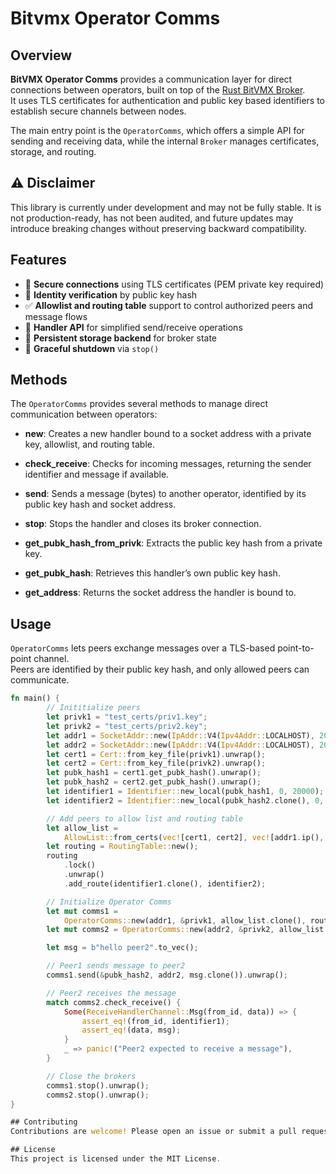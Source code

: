 # Bitvmx Operator Comms

## Overview

**BitVMX Operator Comms** provides a communication layer for direct connections between operators, built on top of the [Rust BitVMX Broker](https://github.com/FairgateLabs/rust-bitvmx-broker).  
It uses TLS certificates for authentication and public key based identifiers to establish secure channels between nodes.  

The main entry point is the `OperatorComms`, which offers a simple API for sending and receiving data, while the internal `Broker` manages certificates, storage, and routing.



## ⚠️ Disclaimer

This library is currently under development and may not be fully stable.
It is not production-ready, has not been audited, and future updates may introduce breaking changes without preserving backward compatibility.

## Features

- 🔐 **Secure connections** using TLS certificates (PEM private key required)  
- 🧾 **Identity verification** by public key hash  
- ✅ **Allowlist and routing table** support to control authorized peers and message flows  
- 📡 **Handler API** for simplified send/receive operations  
- 💾 **Persistent storage backend** for broker state  
- 🛑 **Graceful shutdown** via `stop()`  

## Methods  
The `OperatorComms` provides several methods to manage direct communication between operators:

- **new**: Creates a new handler bound to a socket address with a private key, allowlist, and routing table.  

- **check_receive**: Checks for incoming messages, returning the sender identifier and message if available.  

- **send**: Sends a message (bytes) to another operator, identified by its public key hash and socket address.  

- **stop**: Stops the handler and closes its broker connection.  

- **get_pubk_hash_from_privk**: Extracts the public key hash from a private key.  

- **get_pubk_hash**: Retrieves this handler’s own public key hash.  

- **get_address**: Returns the socket address the handler is bound to.  


## Usage

`OperatorComms` lets peers exchange messages over a TLS-based point-to-point channel.  
Peers are identified by their public key hash, and only allowed peers can communicate.

```rust
fn main() {
        // Inititialize peers
        let privk1 = "test_certs/priv1.key";
        let privk2 = "test_certs/priv2.key";
        let addr1 = SocketAddr::new(IpAddr::V4(Ipv4Addr::LOCALHOST), 20000);
        let addr2 = SocketAddr::new(IpAddr::V4(Ipv4Addr::LOCALHOST), 20001);
        let cert1 = Cert::from_key_file(privk1).unwrap();
        let cert2 = Cert::from_key_file(privk2).unwrap();
        let pubk_hash1 = cert1.get_pubk_hash().unwrap();
        let pubk_hash2 = cert2.get_pubk_hash().unwrap();
        let identifier1 = Identifier::new_local(pubk_hash1, 0, 20000);
        let identifier2 = Identifier::new_local(pubk_hash2.clone(), 0, 20001);

        // Add peers to allow list and routing table
        let allow_list =
            AllowList::from_certs(vec![cert1, cert2], vec![addr1.ip(), addr2.ip()]).unwrap();
        let routing = RoutingTable::new();
        routing
            .lock()
            .unwrap()
            .add_route(identifier1.clone(), identifier2);

        // Initialize Operator Comms
        let mut comms1 =
            OperatorComms::new(addr1, &privk1, allow_list.clone(), routing.clone()).unwrap();
        let mut comms2 = OperatorComms::new(addr2, &privk2, allow_list.clone(), routing).unwrap();

        let msg = b"hello peer2".to_vec();

        // Peer1 sends message to peer2
        comms1.send(&pubk_hash2, addr2, msg.clone()).unwrap();

        // Peer2 receives the message
        match comms2.check_receive() {
            Some(ReceiveHandlerChannel::Msg(from_id, data)) => {
                assert_eq!(from_id, identifier1);
                assert_eq!(data, msg);
            }
            _ => panic!("Peer2 expected to receive a message"),
        }

        // Close the brokers
        comms1.stop().unwrap();
        comms2.stop().unwrap();
}

## Contributing
Contributions are welcome! Please open an issue or submit a pull request on GitHub.

## License
This project is licensed under the MIT License.

